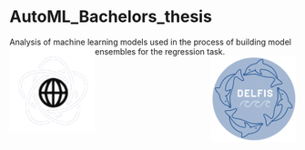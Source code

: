 # AutoML_Bachelors_thesis
Analysis of machine learning models used in the process of building model ensembles for the regression task.
<img src="mini_mini_logo.png" align="left" width="150"/> <img src="delfis_logo.png" align="right" width="150"/>

